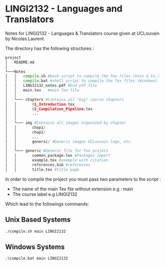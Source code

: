 # LINGI2132 - Languages and Translators

Notes for LINGI2132 - Languages & Translators course given at UCLouvain by Nicolas Laurent.

The directory has the following structures :

```Python
project
│   README.md  
│
└───Notes
│   │   compile.sh #bash script to compile the Tex files (Unix & Co.)
│   │   compile.bat #shell script to compile the Tex files (Windows)
│   │   LINGI2132_notes.pdf #End pdf file
│   │   main.tex   #main Tex file
│   │
│   └─── chapters #Contains all "big" course chapters
│   │       01_Introduction.tex
│   │       02_Compilation_Pipeline.tex
│   │       ...
│   │
│   └─── img #Contains all images organized by chapter
│   │       chap1/
│   │       chap2/
│   │       ...
│   │       generic/ #Generic images UCLouvain logo, etc.
│   │
│   └─── generic #Generic file for Tex projets
│   │       common_package.tex #Packages import
│   │       example.tex #example with citation
│   │       references.bib #references
│   │       title.tex #title page
```

In order to compile the project you must pass two parameters to the script :

* The name of the main Tex file without extension e.g : main
* The course label e.g LINGI2132

Which lead to the followings commands:  

## Unix Based Systems

```bash
./compile.sh main LINGI2132
```

## Windows Systems

```shell
.\compile.bat main LINGI2132
```
